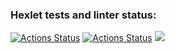 ### Hexlet tests and linter status:
[![Actions Status](https://github.com/ArtemStruts/frontend-project-lvl3/workflows/hexlet-check/badge.svg)](https://github.com/ArtemStruts/frontend-project-lvl3/actions)
[![Actions Status](https://github.com/ArtemStruts/frontend-project-lvl3/actions/workflows/nodejs.yml/badge.svg)](https://github.com/ArtemStruts/frontend-project-lvl3/actions)
<a href="https://codeclimate.com/github/ArtemStruts/frontend-project-lvl3/maintainability"><img src="https://api.codeclimate.com/v1/badges/3bb70db4c35d1f2294bd/maintainability" /></a>
